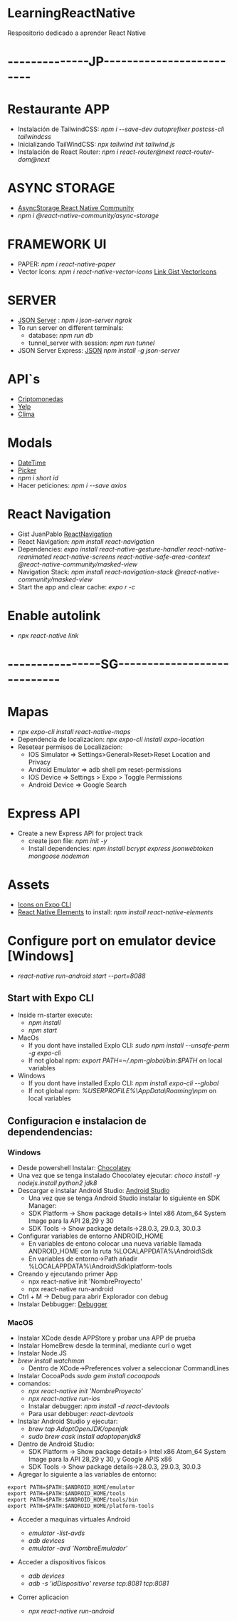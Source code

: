 # LearningReactNative
Respositorio dedicado a aprender React Native

# --------------JP-------------------------

# Restaurante APP
* Instalación de TailwindCSS: _npm i --save-dev autoprefixer postcss-cli tailwindcss_
* Inicializando TailWindCSS: _npx tailwind init tailwind.js_
* Instalación de React Router: _npm i react-router@next react-router-dom@next_

# ASYNC STORAGE
* [AsyncStorage React Native Community](https://github.com/react-native-async-storage/async-storage)
* _npm i @react-native-community/async-storage_

# FRAMEWORK UI
* PAPER: _npm i react-native-paper_
* Vector Icons: _npm i react-native-vector-icons_ [Link Gist VectorIcons](https://gist.github.com/juanpablogdl/7d02cb231beda08d6a5e53a57efd6f7b)

# SERVER
* [JSON Server](https://www.npmjs.com/package/json-server) : _npm i json-server ngrok_
* To run server on different terminals:
  * database: _npm run db_
  * tunnel_server with session: _npm run tunnel_
* JSON Server Express: [JSON](https://github.com/typicode/json-server) _npm install -g json-server_

# API`s
* [Criptomonedas](https://min-api.cryptocompare.com/documentation)
* [Yelp](https://www.yelp.com/fusion)
* [Clima](https://home.openweathermap.org/api_keys)

# Modals
* [DateTime](https://github.com/mmazzarolo/react-native-modal-datetime-picker)
* [Picker](https://github.com/react-native-picker/picker)
* _npm i short id_
* Hacer peticiones: _npm i --save axios_

# React Navigation
* Gist JuanPablo [ReactNavigation](https://gist.github.com/juanpablogdl/86c7db533280f5fd23735794d870a38c)
* React Navigation: _npm install react-navigation_
* Dependencies: _expo install react-native-gesture-handler react-native-reanimated react-native-screens react-native-safe-area-context @react-native-community/masked-view_
* Navigation Stack: _npm install react-navigation-stack @react-native-community/masked-view_
* Start the app and clear cache: _expo r -c_

# Enable autolink
* _npx react-native link_

# ----------------SG----------------------------

# Mapas
* _npx expo-cli install react-native-maps_
* Dependencia de localizacion: _npx expo-cli install expo-location_
* Resetear permisos de Localizacion:
  * IOS Simulator => Settings>General>Reset>Reset Location and Privacy
  * Android Emulator => adb shell pm reset-permissions
  * IOS Device => Settings > Expo > Toggle Permissions
  * Android Device => Google Search

# Express API
* Create a new Express API for project track
  * create json file: _npm init -y_
  * Install dependencies: _npm install bcrypt express jsonwebtoken mongoose nodemon_

# Assets
* [Icons on Expo CLI](https://icons.expo.fyi/)
* [React Native Elements](https://reactnativeelements.com/) to install: _npm install react-native-elements_

# Configure port on emulator device [Windows]
* _react-native run-android start --port=8088_

## Start with Expo CLI
* Inside rn-starter execute:
  * _npm install_
  * _npm start_
* MacOs
  * If you dont have installed Explo CLI: _sudo npm install --unsafe-perm -g expo-cli_
  * If not global npm: _export PATH=~/.npm-global/bin:$PATH_ on local variables
* Windows
  * If you dont have installed Explo CLI: _npm install expo-cli --global_
  * If not global npm: _%USERPROFILE%\AppData\Roaming\npm_ on local variables

## Configuracion e instalacion de dependendencias:
### Windows
* Desde powershell Instalar: [Chocolatey](https://chocolatey.org/install)
* Una vez que se tenga instalado Chocolatey ejecutar: _choco install -y nodejs.install python2 jdk8_
* Descargar e instalar Android Studio: [Android Studio](https://developer.android.com/studio?hl=es-419)
  * Una vez que se tenga Android Studio instalar lo siguiente en SDK Manager:
  * SDK Platform -> Show package details-> Intel x86 Atom_64 System Image para la API 28,29 y 30
  * SDK Tools -> Show package details->28.0.3, 29.0.3, 30.0.3
* Configurar variables de entorno ANDROID_HOME
  * En variables de entono colocar una nueva variable llamada ANDROID_HOME con la ruta %LOCALAPPDATA%\Android\Sdk
  * En variables de entorno->Path añadir %LOCALAPPDATA%\Android\Sdk\platform-tools
* Creando y ejecutando primer App
  * npx react-native init 'NombreProyecto'
  * npx react-native run-android
* Ctrl + M -> Debug para abrir Explorador con debug
* Instalar Debbugger: [Debugger](https://github.com/jhen0409/react-native-debugger/releases/tag/v0.10.13)


### MacOS
* Instalar XCode desde APPStore y probar una APP de prueba
* Instalar HomeBrew desde la terminal, mediante curl o wget
* Instalar Node.JS
* _brew install watchman_
  * Dentro de XCode->Preferences volver a seleccionar CommandLines
* Instalar CocoaPods _sudo gem install cocoapods_
* comandos:
  * _npx react-native init 'NombreProyecto'_
  * _npx react-native run-ios_
  * Instalar debugger: _npm install -d react-devtools_
  * Para usar debbuger: _react-devtools_
* Instalar Android Studio y ejecutar:
  * _brew tap AdoptOpenJDK/openjdk_
  * _sudo brew cask install adoptopenjdk8_
* Dentro de Android Studio:
  * SDK Platform -> Show package details-> Intel x86 Atom_64 System Image para la API 28,29 y 30, y Google APIS x86
  * SDK Tools -> Show package details->28.0.3, 29.0.3, 30.0.3
* Agregar lo siguiente a las variables de entorno:

```export ANDROID_HOME=$HOME/Library/Android/sdk
export PATH=$PATH:$ANDROID_HOME/emulator
export PATH=$PATH:$ANDROID_HOME/tools
export PATH=$PATH:$ANDROID_HOME/tools/bin
export PATH=$PATH:$ANDROID_HOME/platform-tools
```

* Acceder a maquinas virtuales Android
  * _emulator -list-avds_
  * _adb devices_
  * _emulator -avd 'NombreEmulador'_

* Acceder a dispositivos fisicos
  * _adb devices_
  * _adb -s 'idDispositivo' reverse tcp:8081 tcp:8081_

* Correr aplicacion
  * _npx react-native run-android_